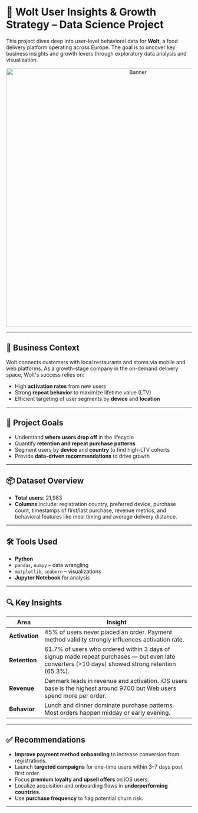 # 🚀 Wolt User Insights & Growth Strategy – Data Science Project

This project dives deep into user-level behavioral data for **Wolt**, a food delivery platform operating across Europe. The goal is to uncover key business insights and growth levers through exploratory data analysis and visualization.

<p align="center">
  <img src="/Users/divi/workspace/GitHub/Wolt_internship case study/photocard_courier_flexible_hours.png" alt="Banner" width="700">
</p>

---

## 🏢 Business Context

Wolt connects customers with local restaurants and stores via mobile and web platforms. As a growth-stage company in the on-demand delivery space, Wolt's success relies on:

- High **activation rates** from new users
- Strong **repeat behavior** to maximize lifetime value (LTV)
- Efficient targeting of user segments by **device** and **location**

---

## 🎯 Project Goals

- Understand **where users drop off** in the lifecycle
- Quantify **retention and repeat purchase patterns**
- Segment users by **device** and **country** to find high-LTV cohorts
- Provide **data-driven recommendations** to drive growth

---

## 📦 Dataset Overview

- **Total users**: 21,983
- **Columns** include: registration country, preferred device, purchase count, timestamps of first/last purchase, revenue metrics, and behavioral features like meal timing and average delivery distance.

---

## 🛠️ Tools Used

- **Python**
- `pandas`, `numpy` – data wrangling  
- `matplotlib`, `seaborn` – visualizations  
- **Jupyter Notebook** for analysis

---

## 🔍 Key Insights

| Area              | Insight |
|------------------|---------|
| **Activation**    | 45% of users never placed an order. Payment method validity strongly influences activation rate. |
| **Retention**     | 61.7% of users who ordered within 3 days of signup made repeat purchases — but even late converters (>10 days) showed strong retention (65.3%). |
| **Revenue**       | Denmark leads in revenue and activation. iOS users base is the highest around 9700 but Web users spend more per order. |
| **Behavior**      | Lunch and dinner dominate purchase patterns. Most orders happen midday or early evening. |

---

## ✅ Recommendations

- **Improve payment method onboarding** to increase conversion from registrations.
- Launch **targeted campaigns** for one-time users within 3–7 days post first order.
- Focus **premium loyalty and upsell offers** on iOS users.
- Localize acquisition and onboarding flows in **underperforming countries**.
- Use **purchase frequency** to flag potential churn risk.

---



